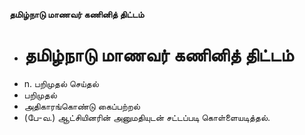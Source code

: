 **தமிழ்நாடு மாணவர் கணினித் திட்டம்**
- # தமிழ்நாடு மாணவர் கணினித் திட்டம்
- n. பறிமுதல் செய்தல்
- பறிமுதல்
- அதிகாரங்கொண்டு கைப்பற்றல்
- (பே-வ.) ஆட்சியினரின் அனுமதியுடன் சட்டப்படி கொள்ளையடித்தல்.

